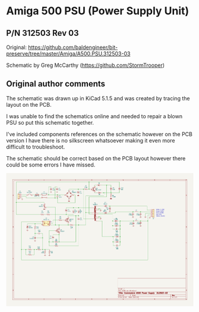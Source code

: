 # Amiga 500 PSU (Power Supply Unit)
##  P/N 312503 Rev 03

Original: https://github.com/baldengineer/bit-preserve/tree/master/Amiga/A500.PSU.312503-03

Schematic by Greg McCarthy (https://github.com/StormTrooper)

## Original author comments

The schematic was drawn up in KiCad 5.1.5 and was created by tracing the layout on the PCB.

I was unable to find the schematics online and needed to repair a blown PSU so put this schematic together. 

I've included components references on the schematic however on the PCB version I have there is no silkscreen whatsoever making it even more difficult to troubleshoot.

The schematic should be correct based on the PCB layout however there could be some errors I have missed. 

![A500 PSU schematic](https://github.com/nbolton/amiga/blob/main/hardware/a500-psu/a500-psu.png?raw=true)
